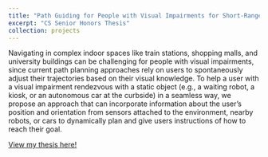 ```yaml
---
title: "Path Guiding for People with Visual Impairments for Short-Range Rendezvous with a Static Target"
excerpt: "CS Senior Honors Thesis"
collection: projects
---
```


Navigating in complex indoor spaces like train stations, shopping malls, and university buildings can be challenging for people with visual impairments, since current path planning approaches rely on users to spontaneously adjust their trajectories based on their visual knowledge. To help a user with a visual impairment rendezvous with a static object (e.g., a waiting robot, a kiosk, or an autonomous car at the curbside) in a seamless way, we propose an approach that can incorporate information about the user’s position and orientation from sensors attached to the environment, nearby robots, or cars to dynamically plan and give users instructions of how to reach their goal.

[View my thesis here!](https://raw.githubusercontent.com/jfernleaf/jfernleaf.github.io/master/_projects/files/Senior_Thesis.pdf)